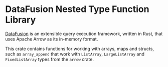 <!---
  Licensed to the Apache Software Foundation (ASF) under one
  or more contributor license agreements.  See the NOTICE file
  distributed with this work for additional information
  regarding copyright ownership.  The ASF licenses this file
  to you under the Apache License, Version 2.0 (the
  "License"); you may not use this file except in compliance
  with the License.  You may obtain a copy of the License at

    http://www.apache.org/licenses/LICENSE-2.0

  Unless required by applicable law or agreed to in writing,
  software distributed under the License is distributed on an
  "AS IS" BASIS, WITHOUT WARRANTIES OR CONDITIONS OF ANY
  KIND, either express or implied.  See the License for the
  specific language governing permissions and limitations
  under the License.
-->

# DataFusion Nested Type Function Library

[DataFusion][df] is an extensible query execution framework, written in Rust, that uses Apache Arrow as its in-memory format.

This crate contains functions for working with arrays, maps and structs, such as `array_append` that work with
`ListArray`, `LargeListArray` and `FixedListArray` types from the `arrow` crate.

[df]: https://crates.io/crates/datafusion
